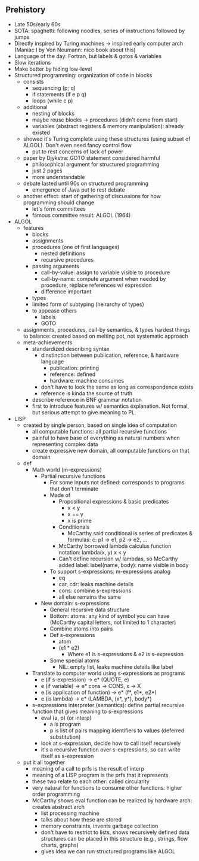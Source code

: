 ## Prehistory

- Late 50s/early 60s
- SOTA: spaghetti: following noodles, series of instructions followed by jumps
- Directly inspired by Turing machines -> inspired early computer arch (Maniac I by Von Neumann: nice book about this)
- Language of the day: Fortran, but labels & gotos & variables
- Slow iterations
- Make better by hiding low-level
- Structured programming: organization of code in blocks
  - consists
    - sequencing (p; q)
    - if statements (if e p q)
    - loops (while c p)
  - additional
    - nesting of blocks
    - maybe reuse blocks -> procedures (didn't come from start)
    - variables (abstract registers & memory manipulation): already existed
  - showed it's Turing complete using these structures (using subset of ALGOL). Don't even need fancy control flow
    - put to rest concerns of lack of power
  - paper by Djykstra: GOTO statement considered harmful
    - philosophical argument for structured programming
    - just 2 pages
    - more understandable
  - debate lasted until 90s on structured programming
    - emergence of Java put to rest debate
  - another effect: start of gathering of discussions for how programming should change
    - let's form committees
    - famous committee result: ALGOL (1964)
- ALGOL
  - features
    - blocks
    - assignments
    - procedures (one of first languages)
      - nested definitions
      - recursive procedures
    - passing arguments
      - call-by-value: assign to variable visible to procedure
      - call-by-name: compute argument when needed by procedure, replace references w/ expression
      - difference important
    - types
    - limited form of subtyping (heirarchy of types)
    - to appease others
      - labels
      - GOTO
  - assignments, procedures, call-by semantics, & types hardest things to balance: created based on melting pot, not systematic approach
  - meta-achievements
    - standardized describing syntax
      - dinstinction between publication, reference, & hardware language
        - publication: printing
        - reference: defined
        - hardware: machine consumes
      - don't have to look the same as long as correspondence exists
      - reference is kinda the source of truth
    - describe reference in BNF grammar notation
    - first to introduce features w/ semantics explanation. Not formal, but serious attempt to give meaning to PL.
- LISP
  - created by single person, based on single idea of computation
    - all computable functions: all partial recursive functions
    - painful to have base of everything as natural numbers when representing complex data
    - create expressive new domain, all computable functions on that domain
  - def
    - Math world (m-expressions)
      - Partial recursive functions
        - For some inputs not defined: corresponds to programs that don't terminate
        - Made of
          - Propositional expressions & basic predicates
            - x < y
            - x == y
            - x is prime
          - Conditionals
            - McCarthy said conditional is series of predicates & formulas: c: p1 -> e1, p2 -> e2, ...
          - McCarthy borrowed lambda calculus function notation: lambda(x, y) x < y
          - Can't define recursion w/ lambdas, so McCarthy added label: label(name, body): name visible in body
        - To support s-expressions: m-expressions analog
          - eq
          - car, cdr: leaks machine details
          - cons: combine s-expressions
          - all else remains the same
      - New domain: s-expressions
        - General recursive data structure
        - Bottom: atoms: any kind of symbol you can have (McCarthy capital letters, not limited to 1 character)
        - Combine atoms into pairs
        - Def s-expressions
          - atom
          - (e1 * e2)
            - Where e1 is s-expressions & e2 is s-expression
        - Some special atoms
          - NIL: empty list, leaks machine details like label
    - Translate to computer world using s-expressions as programs
      - e (if s-expression) -> e* (QUOTE, e)
      - e (if variable) -> e* cons -> CONS, x -> X
      - e (is application of function) -> e* (f*, e1*, e2*)
      - e (is lambda) -> e* (LAMBDA, (x*, y*), body*)
    - s-expressions interpreter (semantics): define partial recursive function that gives meaning to s-expressions
      - eval (a, p) (or interp)
        - a is program
        - p is list of pairs mapping identifiers to values (deferred substitution)
      - look at s-expression, decide how to call itself recursively
      - it's a recursive function over s-expressions, so can write itself as s-expression
  - put it all together
    - meaning of a call to prfs is the result of interp
    - meaning of a LISP program is the prfs that it represents
    - these two relate to each other: called circularity
    - very natural for functions to consume other functions: higher order programming
    - McCarthy shows eval function can be realized by hardware arch: creates abstract arch
      - list processing machine
      - talks about how these are stored
      - memory constraints, invents garbage collection
      - don't have to restrict to lists, shows recursively defined data structures can be placed in this structure (e.g., strings, flow charts, graphs)
      - gives idea we can run structured programs like ALGOL
